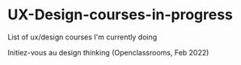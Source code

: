 # UX-Design-courses-in-progress
List of ux/design courses I'm currently doing

Initiez-vous au design thinking (Openclassrooms, Feb 2022)
